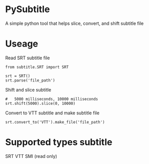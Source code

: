 PySubtitle
=============
A simple python tool that helps slice, convert, and shift subtitle file


Useage
=============
Read SRT subtitle file
```
from subtitle.SRT import SRT

srt = SRT()
srt.parse('file_path')
```

Shift and slice subtitle
```
#   5000 milliseconds, 10000 milliseconds
srt.shift(5000).slice(0, 10000)
```

Convert to VTT subtitle and make subtitle file
```
srt.convert_to('VTT').make_file('file_path')
```


Supported types subtitle
=============
SRT
VTT
SMI (read only)
